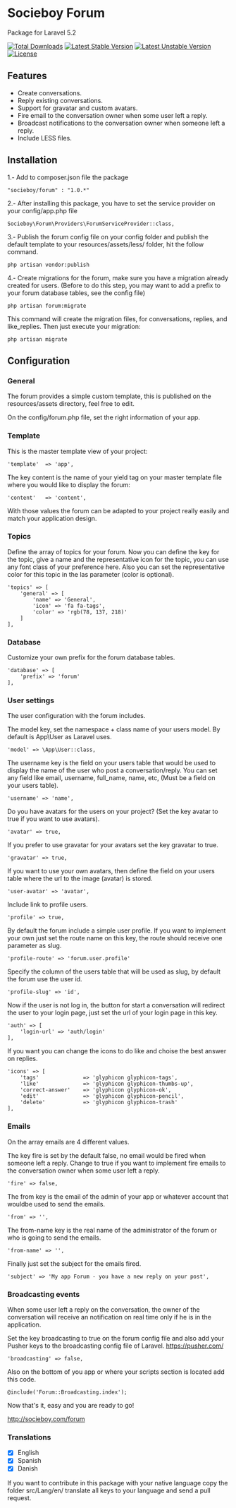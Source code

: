 # Socieboy Forum
Package for Laravel 5.2

[![Total Downloads](https://poser.pugx.org/socieboy/forum/d/total.svg)](https://packagist.org/packages/socieboy/forum)
[![Latest Stable Version](https://poser.pugx.org/socieboy/forum/v/stable.svg)](https://packagist.org/packages/socieboy/forum)
[![Latest Unstable Version](https://poser.pugx.org/socieboy/forum/v/unstable.svg)](https://packagist.org/packages/socieboy/forum)
[![License](https://poser.pugx.org/socieboy/forum/license.svg)](https://packagist.org/packages/socieboy/forum)

## Features

- Create conversations.
- Reply existing conversations.
- Support for gravatar and custom avatars.
- Fire email to the conversation owner when some user left a reply.
- Broadcast notifications to the conversation owner when someone left a reply.
- Include LESS files.

## Installation

1.- Add to composer.json file the package
```
"socieboy/forum" : "1.0.*"
```

2.- After installing this package, you have to set the service provider on your config/app.php file
```
Socieboy\Forum\Providers\ForumServiceProvider::class,
```

3.- Publish the forum config file on your config folder and publish the default template to your resources/assets/less/ folder, hit the follow command.
```
php artisan vendor:publish
```

4.- Create migrations for the forum, make sure you have a migration already created for users.
(Before to do this step, you may want to add a prefix to your forum database tables, see the config file)
```
php artisan forum:migrate
```
This command will create the migration files, for conversations, replies, and like_replies. Then just execute your migration:
```
php artisan migrate
```

## Configuration

### General

The forum provides a simple custom template, this is published on the resources/assets directory, feel free to edit.

On the config/forum.php file, set the right information of your app.

### Template

This is the master template view of your project:
```
'template'  => 'app',
```

The key content is the name of your yield tag on your master template file where you would like to display the forum:
```
'content'   => 'content',
```

With those values the forum can be adapted to your project really easily and match your application design.


### Topics

Define the array of topics for your forum.
Now you can define the key for the topic, give a name and the representative icon for the topic, you can use any font class of your preference here.
Also you can set the representative color for this topic in the las parameter (color is optional).
```
'topics' => [
    'general' => [
        'name' => 'General',
        'icon' => 'fa fa-tags',
        'color' => 'rgb(78, 137, 218)'
    ]
],
```

### Database

Customize your own prefix for the forum database tables.
```
'database' => [
    'prefix' => 'forum'
],
```

### User settings

The user configuration with the forum includes.

The model key, set the namespace + class name of your users model. By default is App\User as Laravel uses.
```
'model' => \App\User::class,
```

The username key is the field on your users table that would be used to display the name of the user who post a conversation/reply. You can set any field like email, username, full_name, name, etc, (Must be a field on your users table).
```
'username' => 'name',
```

Do you have avatars for the users on your project? (Set the key avatar to true if you want to use avatars).
```
'avatar' => true,
```

If you prefer to use gravatar for your avatars set the key gravatar to true.
```
'gravatar' => true,
```

If you want to use your own avatars, then define the field on your users table where the url to the image (avatar) is stored.
```
'user-avatar' => 'avatar',
```

Include link to profile users.
```
'profile' => true,
```

By default the forum include a simple user profile. If you want to implement your own just set the route name on this key,
the route should receive one parameter as slug.
```
'profile-route' => 'forum.user.profile'
```

Specify the column of the users table that will be used as slug, by default the forum use the user id.
```
'profile-slug' => 'id',
```

Now if the user is not log in, the button for start a conversation will redirect the user to your login page, just set the url of your login page in this key. 
```
'auth' => [
    'login-url' => 'auth/login'
],
```

If you want you can change the icons to do like and choise the best answer on replies.
```
'icons' => [
    'tags'              => 'glyphicon glyphicon-tags',
    'like'              => 'glyphicon glyphicon-thumbs-up',
    'correct-answer'    => 'glyphicon glyphicon-ok',
    'edit'              => 'glyphicon glyphicon-pencil',
    'delete'            => 'glyphicon glyphicon-trash'
],
```

### Emails

On the array emails are 4 different values.

The key fire is set by the default false, no email would be fired when someone left a reply. Change to true if you want to implement fire emails to the conversation owner when some user left a reply.
```
'fire' => false,
```

The from key is the email of the admin of your app or whatever account that wouldbe used to send the emails.
```
'from' => '',
```

The from-name key is the real name of the administrator of the forum or who is going to send the emails.
```
'from-name' => '',
```

Finally just set the subject for the emails fired.
```
'subject' => 'My app Forum - you have a new reply on your post',
```


### Broadcasting events

When some user left a reply on the conversation, the owner of the conversation will receive an notification on real time only if he is in the application.

Set the key broadcasting to true on the forum config file and also add your Pusher keys to the broadcasting config file of Laravel.
https://pusher.com/
```
'broadcasting' => false,
```

Also on the bottom of you app or where your scripts section is located add this code.
```
@include('Forum::Broadcasting.index');
```

Now that's it, easy and you are ready to go!

http://socieboy.com/forum


### Translations
- [x] English
- [x] Spanish
- [x] Danish

If you want to contribute in this package with your native language copy the folder
src/Lang/en/ translate all keys to your language and send a pull request.

